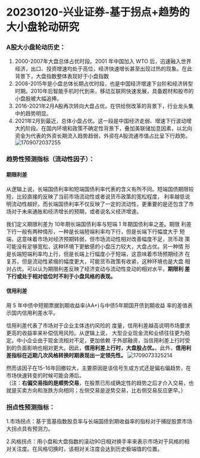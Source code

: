# 20230120-兴业证券-基于拐点+趋势的大小盘轮动研究


### A股大小盘轮动历史：

1. 2000-2007年大盘总体占优时段。2001 年中国加入 WTO 后，迅速融入世界经济，出口、投资增速均处于高位，经济快速增长甚至出现过热的现象。在此背景下，大盘指数整体表现好于小盘指数
2. 2008-2015年是小盘总体长期占优时段，也是中国经济增速下台阶和经济转型时期。2010年后智能手机时代到来，移动互联网快速发展，具备题材和股市的小盘股被大幅追捧。
3. 2016-2021年2月A股再次转向大盘占优。在供给侧改革的背景下，行业龙头集中的趋势明显。
4. 2021年2月到最近，总体小盘占优。这一段是中国经济走弱、增速下行波动增大的阶段。在国内环境和政策不确定性背景下，叠加美联储加息因素，以北向资金为代表的外资长期流入趋势趋弱，外资在A股流通市值占比呈下行趋势。
![1709072037255](https://github.com/Marcotong21/Quant/assets/125079176/33c05b25-75f0-4998-9ed8-fe7f74635579)

### 趋势性预测指标（流动性因子）：
#### 期限利差
从逻辑上说，长端国债利率和短端国债利率代表的含义有所不同。短端国债期限较短，比较直接的反映了当前市场流动性或者说货币政策的宽松程度，
利率越低说明流动性越好。而长端国债利率不仅反映了一定的流动性，更重要的是还包含了市场对于未来通胀和经济增长的预期，或者说名义经济增速。

我们定义期限利差为 10年期长端国债利率与短端 1 年期国债利率之差。期限
利差下行一般有两种情形，一种是长端短端利率均下行，但是长端下行幅度大于
短端，这意味着市场对经济预期转弱，但市场流动性相对改善幅度不足，货币政
策可能没有足够宽松，这种环境下更敏感的小盘压力较大，大盘占优。另一种情
形是长端短端利率均上行，但是长端上行幅度小于短端，这意味着市场预期经济
在复苏，但是流动性紧缩的幅度更大，可能货币政策有收紧，这种环境也是大盘
相对占优。可以认为期限利差反映了经济变动与流动性变动的相对水平，**期限利
差下行或处于相对低位时不利于小盘风格的表现。**

#### 信用利差
用 5 年中债中短期票据到期收益率(AA+)与中债5年期国开债到期收益
率的差值表示国内信用利差水平。

信用利差代表了市场对于企业主体违约风险的
度量，信用利差越高说明市场要求更高的收益率来补偿信用风险。从逻辑上说，
大型企业现金流和业绩往往更为稳定。中小企业由于现金流相对不足，更加依赖
于外部融资，当信用利差上行时受到的负面影响也相对更大。因此，**信用利差上行时，大盘股占优。**。此外，**信用利差指标在近期几次风格转换时期表现出一定领先性。**
![1709073325214](https://github.com/Marcotong21/Quant/assets/125079176/2482efb0-d455-4534-8909-83e662b7ecf0)

然而该因子在15-16年回撤较大，主要原因是该信号生成方式还是偏右偏趋势，在市场快速转变的时候可能会滞后。<br>
（注：**右偏交易指的是顺势交易**，在股票已形成确定性的趋势之后才介入交易，也就是买卖方向和涨跌方向相同；左侧交易是逆势交易，比右侧交易反应更早。）


### 拐点性预测指标：
1.市场拐点：基于宽基指数股息率与长端国债到期收益率的指标对于捕捉股票市场大拐点具有预测力。

2.风格拐点：用小盘和大盘指数的滚动90日相对换手率来表示市场对于风格的相对关注度。在风格切换时，该相对关注度会达到历史极端值的位置。
